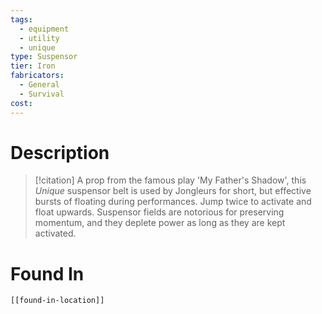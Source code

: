 ```yaml
---
tags:
  - equipment
  - utility
  - unique
type: Suspensor
tier: Iron
fabricators:
  - General
  - Survival
cost:
---
```

# Description
> [!citation]
> A prop from the famous play 'My Father's Shadow', this *Unique* suspensor belt is used by Jongleurs for short, but effective bursts of floating during performances. Jump twice to activate and float upwards. Suspensor fields are notorious for preserving momentum, and they deplete power as long as they are kept activated.
# Found In
```meta-bind-embed
[[found-in-location]]
```